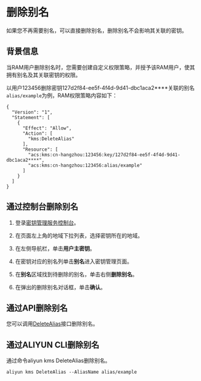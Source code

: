 # 删除别名

如果您不再需要别名，可以直接删除别名，删除别名不会影响其关联的密钥。

## 背景信息

当RAM用户删除别名时，您需要创建自定义权限策略，并授予该RAM用户，使其拥有别名及其关联密钥的权限。

以用户123456删除密钥127d2f84-ee5f-4f4d-9d41-dbc1aca2\*\*\*\*关联的别名`alias/example`为例，RAM权限策略内容如下：

```
{
  "Version": "1",
  "Statement": [
    {
      "Effect": "Allow",
      "Action": [
        "kms:DeleteAlias"
      ],
      "Resource": [
        "acs:kms:cn-hangzhou:123456:key/127d2f84-ee5f-4f4d-9d41-dbc1aca2****",
        "acs:kms:cn-hangzhou:123456:alias/example"
      ]
    }
  ]
}
```

## 通过控制台删除别名

1.  登录[密钥管理服务控制台](https://kms.console.aliyun.com)。

2.  在页面左上角的地域下拉列表，选择密钥所在的地域。

3.  在左侧导航栏，单击**用户主密钥**。

4.  在密钥对应的别名列单击**别名**进入密钥管理页面。

5.  在**别名**区域找到待删除的别名，单击右侧**删除别名**。

6.  在弹出的删除别名对话框，单击**确认**。


## 通过API删除别名

您可以调用[DeleteAlias](/intl.zh-CN/API参考/密钥/DeleteAlias.md)接口删除别名。

## 通过ALIYUN CLI删除别名

通过命令aliyun kms DeleteAlias删除别名。

```
aliyun kms DeleteAlias --AliasName alias/example
```

